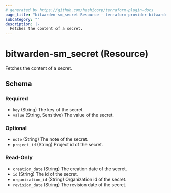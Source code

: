 ```yaml
---
# generated by https://github.com/hashicorp/terraform-plugin-docs
page_title: "bitwarden-sm_secret Resource - terraform-provider-bitwarden-sm"
subcategory: ""
description: |-
  Fetches the content of a secret.
---
```


# bitwarden-sm_secret (Resource)

Fetches the content of a secret.



<!-- schema generated by tfplugindocs -->
## Schema

### Required

- `key` (String) The key of the secret.
- `value` (String, Sensitive) The value of the secret.

### Optional

- `note` (String) The note of the secret.
- `project_id` (String) Project id of the secret.

### Read-Only

- `creation_date` (String) The creation date of the secret.
- `id` (String) The id of the secret.
- `organization_id` (String) Organization id of the secret.
- `revision_date` (String) The revision date of the secret.
